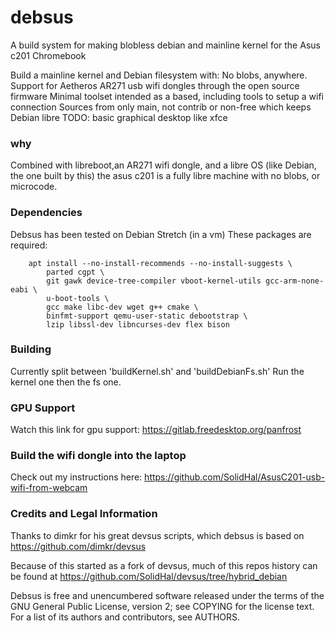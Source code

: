 # debsus

A build system for making blobless debian and mainline kernel for the Asus c201 Chromebook


Build a mainline kernel and Debian filesystem with:
No blobs, anywhere. 
Support for Aetheros AR271 usb wifi dongles through the open source firmware
Minimal toolset intended as a based, including tools to setup a wifi connection
Sources from only main, not contrib or non-free which keeps Debian libre
TODO: basic graphical desktop like xfce

### why

Combined with libreboot,an AR271 wifi dongle, and a libre OS (like Debian, the one built by this) the asus c201 is a fully libre machine with no blobs, or microcode.

### Dependencies

Debsus has been tested on Debian Stretch (in a vm)
These packages are required:

```
	apt install --no-install-recommends --no-install-suggests \
		parted cgpt \
		git gawk device-tree-compiler vboot-kernel-utils gcc-arm-none-eabi \
	    u-boot-tools \
		gcc make libc-dev wget g++ cmake \
		binfmt-support qemu-user-static debootstrap \
		lzip libssl-dev libncurses-dev flex bison
```

### Building
Currently split between 'buildKernel.sh' and 'buildDebianFs.sh'
Run the kernel one then the fs one. 

### GPU Support

Watch this link for gpu support:
https://gitlab.freedesktop.org/panfrost

### Build the wifi dongle into the laptop

Check out my instructions here: https://github.com/SolidHal/AsusC201-usb-wifi-from-webcam

### Credits and Legal Information

Thanks to dimkr for his great devsus scripts, which debsus is based on
https://github.com/dimkr/devsus

Because of this started as a fork of devsus, much of this repos history can be found at https://github.com/SolidHal/devsus/tree/hybrid_debian

Debsus is free and unencumbered software released under the terms of the GNU
General Public License, version 2; see COPYING for the license text. For a list
of its authors and contributors, see AUTHORS.
